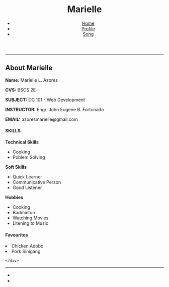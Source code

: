 <!DOCTYPE html>
<html>
    <Head>
        <title>Marielle Azores / Personal Bio</title>
    </Head>
    <body>
        <header>
            <div>
                <h1>Marielle</h1>
            </div>  
            <div>
                <ul>
                    <li><a href="file:///C:/Users/User/Desktop/website/marielleprofilebio.html" target="_self">Home</a></li>
                    <li><a href="https://github.com/elle-29" target="_self">Profile</a></li>
                    <li><a href="mriellelazores.html" target="_self">Song</a></li>
                </ul>
            </div>
        </header>
    </body>
</html>
<hr>
<main>
    <div>
        <h2>About Marielle</h2>
        <p><strong>Name:</strong> Marielle L. Azores</p>
        <p><strong>CVS:</strong> BSCS 2E</p>
        <p><strong>SUBJECT:</strong> DC 101 - Web Development</p>
        <p><strong>INSTRUCTOR:</strong> Engr. John Eugene B. Fortunado</p>
        <p><strong>EMAIL:</strong> azoresmarielle@gmail.com</p>
        <h4>SKILLS</h4>
        <p><strong>Technical Skills</strong></p>
            <ul>
                <li>
                    Cooking
                </li>
                <li>
                    Poblem Solving
                </li>
            </ul>
        <P><strong>Soft Skills</strong></P>
            <ul>
                <li>
                    Quick Learner
                </li>
                <li>
                    Communicative Person
                </li>
                <li>
                    Good Listener
                </li>
            </ul>
        <p><strong>Hobbies</strong></p>
            <ul>
                <li>
                    Cooking
                </li>
                <li>
                    Badminton
                </li>
                <li>
                    Watching Movies
                </li>
                <li>
                    Litening to Music
                </li>
            </ul>
            <h4>Favourites</h4>
                <li>
                    Chicken Adobo
                </li>
                <li>
                    Pork Sinigang
                </li>

    </div>
<hr>
</main>
<footer>
    <div>
        <ul>
            <li><a href="https://www.facebook.com/marielle.seroza.7" target="_blank"><img src="https://freepnglogo.com/images/all_img/facebook-circle-logo-png.png" type="image/svg+xml" width="15" height="15"/></a></li>
            <li><a href="https://www.instagram.com/marie_lle10/" target="_blank"><img src="https://img.freepik.com/premium-vector/instagram-logo-vector_768467-330.jpg" type="image/svg=xml"width="15" height="15"/></a></li>
        </ul>
    </div>
</footer>

</html>
